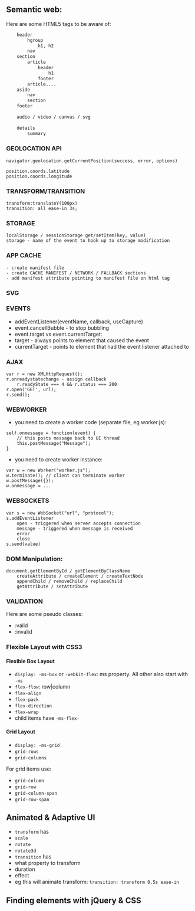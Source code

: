 ## Semantic web:

Here are some HTML5 tags to be aware of:

```html
	header
		hgroup
			h1, h2
		nav
	section
		article
			header
				h1
			footer
		article....
	aside
		nav
		section
	footer
	
	audio / video / canvas / svg
	
	details
		summary
```

### GEOLOCATION API

	navigator.geolocation.getCurrentPosition(success, error, options)
	
	position.coords.latitude
	position.coords.longitude
		
### TRANSFORM/TRANSITION	

	transform:translateY(100px)
	transition: all ease-in 3s;

### STORAGE
	localStorage / sessionStorage get/setItem(key, value)
	storage - name of the event to hook up to storage modification
	
### APP CACHE
	- create manifest file
	- create CACHE MANIFEST / NETWORK / FALLBACK sections 
	- add manifest attribute pointing to manifest file on html tag

### SVG

### EVENTS

- addEventListener(eventName, callback, useCapture)
- event.cancellBubble - to stop bubbling
- event.target vs event.currentTarget:
 - target - always points to element that caused the event 
 - currentTarget - points to element that had the event listener attached to
	
### AJAX

	var r = new XMLHttpRequest();
	r.onreadystatechange - assign callback
		r.readyState === 4 && r.status === 200
	r.open('GET', url);
	r.send();

### WEBWORKER

- you need to create a worker code (separate file, eg worker.js):

```
self.onmessage = function(event) {
	// this posts message back to UI thread
	this.postMessage("Message"); 
}
```

- you need to create worker instance:

```
var w = new Worker("worker.js");
w.terminate(); // client can terminate worker
w.postMessage({});
w.onmessage = ...
```

### WEBSOCKETS

	var s = new WebSocket("url", "protocol");
	s.addEventListener
		open - triggered when server accepts connection
		message - triggered when message is received
		error
		close
	s.send(value)
	
### DOM Manipulation:
	document.getElementById / getElementByClassName
		createAttribute / createElement / createTextNode
		appendChild / removeChild / replaceChild
		getAttribute / setAttribute
		
### VALIDATION

Here are some pseudo classes:

- :valid
- :invalid

### Flexible Layout with CSS3

#### Flexible Box Layout

- ```display: -ms-box```	 or ```-webkit-flex```: ms property. All other also start with ```-ms```
 - ```flex-flow```: row|column
 - ```flex-align```
 - ```flex-pack```
 - ```flex-direction```
 - ```flex-wrap```
- child items have ```-ms-flex-```

#### Grid Layout

- ```display: -ms-grid```
 - ```grid-rows```
 - ```grid-columns```

For grid items use:

- ```grid-column```
- ```grid-row```
- ```grid-column-span```
- ```grid-row-span```

## Animated & Adaptive UI

- ```transform``` has
 - ```scale```
 - ```rotate```
 - ```rotate3d```
- ```transition``` has
 - what property to transform
 - duration
 - effect
 - eg this will animate transform: ```transition: transform 0.5s ease-in```

## Finding elements with jQuery & CSS